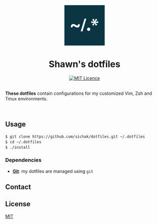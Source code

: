 <div align="center">
  <a href="https://github.com/sichak/dotfiles" title="Identif.js">
    <img alt="Shawn's dotfiles" src="https://raw.githubusercontent.com/sichak/dotfiles/master/icon.png" width="128px" />
  </a>
  <br />
  <h1>Shawn's dotfiles</h1>
</div>

<div align="center">
  <a href="https://opensource.org/licenses/mit-license.php">
    <img alt="MIT Licence" src="https://badges.frapsoft.com/os/mit/mit.svg?v=103" />
  </a>
</div>

<br />

**These dotfiles** contain configurations for my customized Vim, Zsh and Tmux environments.

<div align="center">
</div>

<br />

## Usage

```bash
$ git clone https://github.com/sichak/dotfiles.git ~/.dotfiles
$ cd ~/.dotfiles
$ ./install
```

### Dependencies

- [**Git**](https://git-scm.com/): my dotfiles are managed using `git`


## Contact


## License

[MIT](https://github.com/sichak/dofiles/blob/master/LICENSE)
